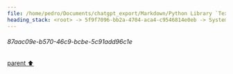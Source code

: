 ```yaml
---
file: /home/pedro/Documents/chatgpt_export/Markdown/Python Library `Textual` Main Concepts.md
heading_stack: <root> -> 5f9f7096-bb2a-4704-aca4-c9546814e0eb -> System -> df2de6ab-21ee-4e3f-b909-f71f777a24ea -> System -> aaa27974-0b91-4f43-9df7-ce0becad2ca1 -> User -> d02ff3d0-30f7-4850-a678-71286ddcfdc0 -> Assistant -> 06cd88dc-5bff-4a6f-8946-50e2a437c6ca -> Tool -> bbb4f456-4257-4ba0-8840-4f069aad6191 -> Assistant -> 1e6a5e45-4d2b-4580-b5d7-e5a3df2697bc -> Tool -> 33893889-6709-4b19-b299-9e344dddd296 -> Assistant -> 0948fa3d-6ea6-458b-9d53-a401f23ba83d -> Tool -> e60dd7e1-9292-46ef-acbe-1c514feb690e -> Assistant -> aaa2b94b-e61d-4977-bf80-8bf1cf53fc50 -> User -> 0cbb0921-25aa-4936-9d5a-a1aee035a46b -> Assistant -> 112b87d1-991c-401c-a0ca-e2d08cebcc48 -> Tool -> 707a1ba7-7285-4f9a-acac-b9d3d98165e1 -> Assistant -> e8c483cf-d3d9-4b28-b8dd-2ef5a6ebae2b -> Tool -> 5b5324fb-e397-420f-94cf-d6b782f11524 -> Assistant -> 5796a314-b753-47a5-8aff-8cb0fe61b62c -> Tool -> 9fffd126-cb25-4df5-a0d0-b64d47d0d47d -> Assistant -> aaa2fdf1-a118-49df-a22b-6f5061283c6b -> User -> fdcaa4b9-c1f3-4e84-a326-cb23d69b0c79 -> Assistant -> aaa2d057-0c3f-4776-b42f-3a5a7471de1d -> User -> 9c54fa40-8110-4a98-92bd-c87373524ec3 -> Assistant -> 2f580b32-bd17-40ca-92f4-e470b2b04618 -> Tool -> f4efebfa-8121-4cb2-b994-b017497c3d07 -> Assistant -> aaa24176-c6c4-4f79-b20e-31adfa3e5ace -> User -> 911872ee-64bd-4815-acdc-9260925de9ec -> Assistant -> aaa232b0-dbc3-4f9c-9022-47c103a9b184 -> User -> 0003c9d2-b7be-4ec8-918d-16a7f5eeb42d -> Assistant -> aaa243ce-f755-427b-af87-ae69815b765b -> User -> 522ce2ef-28e3-46bd-93fa-b8e07cc8de5a -> Assistant -> aaa2e833-e7e5-40d8-bc63-341d5eba1ab9 -> User -> 87aac09e-b570-46c9-bcbe-5c91add96c1e
---
```

###### 87aac09e-b570-46c9-bcbe-5c91add96c1e
[parent ⬆️](#aaa2e833-e7e5-40d8-bc63-341d5eba1ab9)
